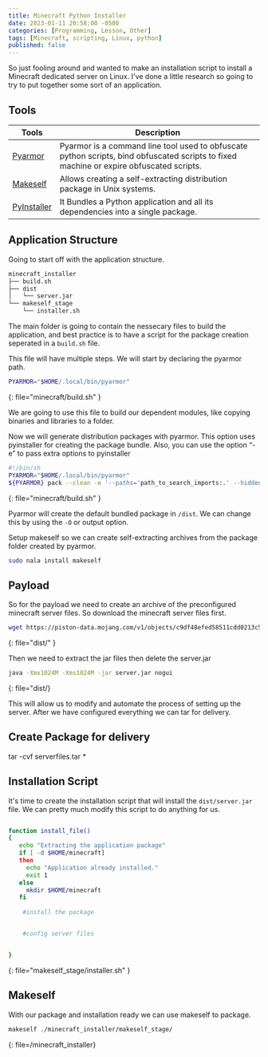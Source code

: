 ```yaml
---
title: Minecraft Python Installer
date: 2023-01-11 20:58:00 -0500
categories: [Programming, Lesson, Other]
tags: [Minecraft, scripting, Linux, python]
published: false
---
```


So just fooling around and wanted to make an installation script to install a Minecraft dedicated server on Linux. I've done a little research so going to try to put together some sort of an application.

## Tools

| Tools | Description |
|-------|-------------|
| [Pyarmor](https://wiki.python.org/moin/Pyarmor) | Pyarmor is a command line tool used to obfuscate python scripts, bind obfuscated scripts to fixed machine or expire obfuscated scripts. |
| [Makeself](https://makeself.io/) | Allows creating a self-extracting distribution package in Unix systems. |
| [PyInstaller](https://pyinstaller.readthedocs.io/en/stable/usage.html) | It Bundles a Python application and all its dependencies into a single package. |

## Application Structure

Going to start off with the application structure.

```bash
minecraft_installer
├── build.sh
├── dist
│   └── server.jar
└── makeself_stage
    └── installer.sh
```

The main folder is going to contain the nessecary files to build the application, and best practice is to have a script for the package creation seperated in a `build.sh` file.

This file will have multiple steps. We will start by declaring the pyarmor path.

```bash
PYARMOR="$HOME/.local/bin/pyarmor"
```
{: file="minecraft/build.sh" }

We are going to use this file to build our dependent modules, like copying binaries and libraries to a folder.

Now we will generate distribution packages with pyarmor. This option uses pyinstaller for creating the package bundle. Also, you can use the option “-e” to pass extra options to pyinstaller

```bash
#!/bin/sh
PYARMOR="$HOME/.local/bin/pyarmor"
${PYARMOR} pack --clean -e '--paths='path_to_search_imports:.' --hidden-import='PIL._tkinter_finder' --add-binary='path_to_lib.so:.' --exclude-module=modules_not_needed --add-data='./Config:Config' --add-data='./*.png:.'' install.py
```
{: file="minecraft/build.sh" }

Pyarmor will create the default bundled package in `/dist`. We can change this by using the `-O` or output option.

Setup makeself so we can create self-extracting archives from the package folder created by pyarmor.

```bash
sudo nala install makeself
```

## Payload

So for the payload we need to create an archive of the preconfigured minecraft server files. So download the minecraft server files first.

```bash
wget https://piston-data.mojang.com/v1/objects/c9df48efed58511cdd0213c56b9013a7b5c9ac1f/server.jar
```
{: file="dist/" }

Then we need to extract the jar files then delete the server.jar

```bash
java -Xmx1024M -Xms1024M -jar server.jar nogui
```
{: file="dist/}

This will allow us to modify and automate the process of setting up the server. After we have configured everything we can tar for delivery.

## Create Package for delivery
tar -cvf serverfiles.tar *

## Installation Script 

It's time to create the installation script that will install the `dist/server.jar` file. We can pretty much modify this script to do anything for us. 

```bash

function install_file()
{ 
   echo "Extracting the application package"
   if [ -d $HOME/minecraft] 
   then
     echo "Application already installed." 
     exit 1
   else
     mkdir $HOME/minecraft
   fi
   
    #install the package


    #config server files


}
```
{: file="makeself_stage/installer.sh" }





## Makeself

With our package and installation ready we can use makeself to package.

```bash
makeself ./minecraft_installer/makeself_stage/
```
{: file=/minecraft_installer}



